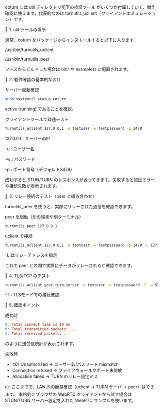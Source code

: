 coturn には util ディレクトリ配下の検証ツール がいくつか付属していて、動作確認に使えます。代表的なのは turnutils_uclient（クライアントエミュレーション）です。

🔧 1. util ツールの場所

通常、coturn をパッケージからインストールすると以下に入ります：

/usr/bin/turnutils_uclient

/usr/bin/turnutils_peer

ソースからビルドした場合は bin/ や examples/ に配置されます。

🔧 2. 動作確認の基本的な流れ

サーバー起動確認

```bash
sudo systemctl status coturn
```

active (running) であることを確認。

クライアントツールで疎通テスト

```bash
turnutils_uclient 127.0.0.1 -u testuser -w testpassword -p 3478
```

127.0.0.1 : サーバーのIP

-u : ユーザー名

-w : パスワード

-p : ポート番号（デフォルト3478）

成功すると STUN/TURN のレスポンスが返ってきます。失敗すると認証エラーや接続失敗が表示されます。

🔧 3. リレー接続のテスト（peer と組み合わせ）

turnutils_peer を使うと、実際にリレーされた通信を確認できます。

peer を起動（別の端末や別ターミナル）

```bash
turnutils_peer 127.0.0.1
```

uclient で接続

```bash
turnutils_uclient 127.0.0.1 -u testuser -w testpassword -p 3478 -L 127.0.0.1
```

-L はリレーアドレスを指定

これで peer との間で実際にデータがリレーされるか確認できます。

🔧 4. TLS/TCP のテスト
```bash
turnutils_uclient your.turn.server -u testuser -w testpassword -T -p 5349
```

-T : TLSモードでの接続確認

🔧 5. 確認ポイント

成功時
```makefile
0: Total connect time is 10 ms
0: Total transmitted packets: ...
0: Total received packets: ...
```

のように送受信統計が表示されます。

失敗時

- 401 Unauthorized → ユーザー名/パスワード mismatch
- Connection refused → ファイアウォールやポート未開放
- Allocation failed → TURN のリレー設定ミス

👉 ここまでで、LAN 内の簡易確認（uclient → TURN サーバ → peer）はできます。
本格的にブラウザの WebRTC クライアントから試す場合は STUN/TURN サーバー設定を入れた WebRTC サンプルを使います。